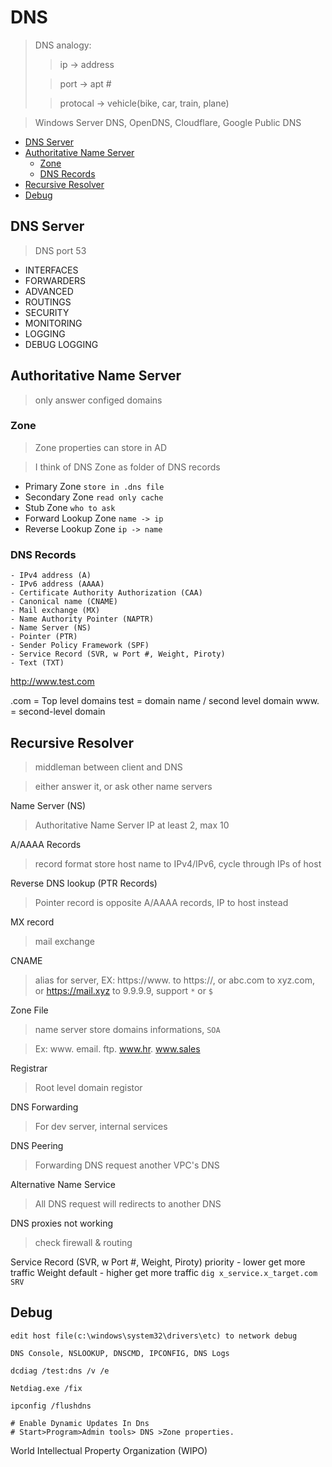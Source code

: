 <h1>DNS</h1>

> DNS analogy:
>> ip -> address
>
>> port -> apt #
>
>> protocal -> vehicle(bike, car, train, plane)

> Windows Server DNS, OpenDNS, Cloudflare, Google Public DNS

- [DNS Server](#dns-server)
- [Authoritative Name Server](#authoritative-name-server)
  - [Zone](#zone)
  - [DNS Records](#dns-records)
- [Recursive Resolver](#recursive-resolver)
- [Debug](#debug)


## DNS Server
> DNS port 53
- INTERFACES
- FORWARDERS
- ADVANCED
- ROUTINGS
- SECURITY
- MONITORING
- LOGGING
- DEBUG LOGGING

## Authoritative Name Server
> only answer configed domains

### Zone
> Zone properties can store in AD

> I think of DNS Zone as folder of DNS records


- Primary Zone `store in .dns file`
- Secondary Zone `read only cache`
- Stub Zone `who to ask`
- Forward Lookup Zone `name -> ip`
- Reverse Lookup Zone `ip -> name`

### DNS Records

    - IPv4 address (A)
    - IPv6 address (AAAA)
    - Certificate Authority Authorization (CAA)
    - Canonical name (CNAME)
    - Mail exchange (MX)
    - Name Authority Pointer (NAPTR)
    - Name Server (NS)
    - Pointer (PTR)
    - Sender Policy Framework (SPF)
    - Service Record (SVR, w Port #, Weight, Piroty)
    - Text (TXT)

http://www.test.com

.com = Top level domains
test = domain name / second level domain
www. = second-level domain

## Recursive Resolver
> middleman between client and DNS

> either answer it, or ask other name servers

Name Server (NS)
> Authoritative Name Server IP
> at least 2, max 10

A/AAAA Records
> record format store host name to IPv4/IPv6, cycle through IPs of host

Reverse DNS lookup (PTR Records)
> Pointer record is opposite A/AAAA records, IP to host instead

MX record
> mail exchange

CNAME
> alias for server, EX: https://www. to https://,
> or abc.com to xyz.com, or https://mail.xyz to 9.9.9.9, support `*` or `$`

Zone File
> name server store domains informations, `SOA`

> Ex: www. email. ftp. www.hr. www.sales

Registrar
> Root level domain registor

DNS Forwarding
> For dev server, internal services

DNS Peering
> Forwarding DNS request another VPC's DNS

Alternative Name Service
> All DNS request will redirects to another DNS

DNS proxies not working
> check firewall & routing

Service Record (SVR, w Port #, Weight, Piroty)
    priority - lower get more traffic
    Weight default - higher get more traffic
    `dig x_service.x_target.com SRV`

## Debug
```
edit host file(c:\windows\system32\drivers\etc) to network debug 

DNS Console, NSLOOKUP, DNSCMD, IPCONFIG, DNS Logs

dcdiag /test:dns /v /e

Netdiag.exe /fix

ipconfig /flushdns

# Enable Dynamic Updates In Dns
# Start>Program>Admin tools> DNS >Zone properties.
```


World Intellectual Property Organization (WIPO) 